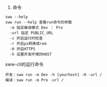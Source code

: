 1. 命令

```
sww --help
sww run --help 查看run命令的参数
  -m 指定编译模式 Dev ｜ Pro
  -url 指定 PUBLIC_URL
  -c 开启运行时检查
  -r 开启px转换成rem
  -H 开启HTTPS
  -h 设置开发环境的HOST
```

sww-cli的运行命令

```
开发：sww run -m Dev -h [yourhost] -H -url /
编译：sww run -m Pro -url /
```